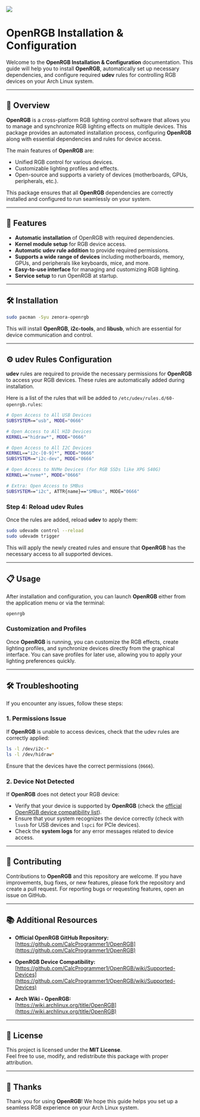 

<img src="https://github.com/user-attachments/assets/0894c7b6-6469-4858-a273-5f9d72efcd02">

# OpenRGB Installation & Configuration

Welcome to the **OpenRGB Installation & Configuration** documentation. This guide will help you to install **OpenRGB**, automatically set up necessary dependencies, and configure required **udev** rules for controlling RGB devices on your Arch Linux system.

---

## 📜 Overview

**OpenRGB** is a cross-platform RGB lighting control software that allows you to manage and synchronize RGB lighting effects on multiple devices. This package provides an automated installation process, configuring **OpenRGB** along with essential dependencies and rules for device access.

The main features of **OpenRGB** are:

- Unified RGB control for various devices.
- Customizable lighting profiles and effects.
- Open-source and supports a variety of devices (motherboards, GPUs, peripherals, etc.).

This package ensures that all **OpenRGB** dependencies are correctly installed and configured to run seamlessly on your system.

---

## 🔧 Features

- **Automatic installation** of OpenRGB with required dependencies.
- **Kernel module setup** for RGB device access.
- **Automatic udev rule addition** to provide required permissions.
- **Supports a wide range of devices** including motherboards, memory, GPUs, and peripherals like keyboards, mice, and more.
- **Easy-to-use interface** for managing and customizing RGB lighting.
- **Service setup** to run OpenRGB at startup.

---

## 🛠️ Installation

```bash
sudo pacman -Syu zenora-openrgb
```

This will install **OpenRGB**, **i2c-tools**, and **libusb**, which are essential for device communication and control.

---

## ⚙️ udev Rules Configuration

**udev** rules are required to provide the necessary permissions for **OpenRGB** to access your RGB devices. These rules are automatically added during installation.

Here is a list of the rules that will be added to `/etc/udev/rules.d/60-openrgb.rules`:

```bash
# Open Access to All USB Devices
SUBSYSTEM=="usb", MODE="0666"

# Open Access to All HID Devices
KERNEL=="hidraw*", MODE="0666"

# Open Access to All I2C Devices
KERNEL=="i2c-[0-9]*", MODE="0666"
SUBSYSTEM=="i2c-dev", MODE="0666"

# Open Access to NVMe Devices (for RGB SSDs like XPG S40G)
KERNEL=="nvme*", MODE="0666"

# Extra: Open Access to SMBus
SUBSYSTEM=="i2c", ATTR{name}=="SMBus", MODE="0666"
```

### Step 4: Reload udev Rules

Once the rules are added, reload **udev** to apply them:

```bash
sudo udevadm control --reload
sudo udevadm trigger
```

This will apply the newly created rules and ensure that **OpenRGB** has the necessary access to all supported devices.

---

## 📋 Usage

After installation and configuration, you can launch **OpenRGB** either from the application menu or via the terminal:

```bash
openrgb
```

### Customization and Profiles

Once **OpenRGB** is running, you can customize the RGB effects, create lighting profiles, and synchronize devices directly from the graphical interface. You can save profiles for later use, allowing you to apply your lighting preferences quickly.

---

## 🛠️ Troubleshooting

If you encounter any issues, follow these steps:

### 1. **Permissions Issue**
If **OpenRGB** is unable to access devices, check that the udev rules are correctly applied:

```bash
ls -l /dev/i2c-*
ls -l /dev/hidraw*
```

Ensure that the devices have the correct permissions (`0666`).

### 2. **Device Not Detected**
If **OpenRGB** does not detect your RGB device:

- Verify that your device is supported by **OpenRGB** (check the [official OpenRGB device compatibility list](https://github.com/CalcProgrammer1/OpenRGB/wiki/Supported-Devices)).
- Ensure that your system recognizes the device correctly (check with `lsusb` for USB devices and `lspci` for PCIe devices).
- Check the **system logs** for any error messages related to device access.

---

## 📝 Contributing

Contributions to **OpenRGB** and this repository are welcome. If you have improvements, bug fixes, or new features, please fork the repository and create a pull request. For reporting bugs or requesting features, open an issue on GitHub.

---

## 📚 Additional Resources

- **Official OpenRGB GitHub Repository:**  
  [https://github.com/CalcProgrammer1/OpenRGB](https://github.com/CalcProgrammer1/OpenRGB)

- **OpenRGB Device Compatibility:**  
  [https://github.com/CalcProgrammer1/OpenRGB/wiki/Supported-Devices](https://github.com/CalcProgrammer1/OpenRGB/wiki/Supported-Devices)

- **Arch Wiki - OpenRGB:**  
  [https://wiki.archlinux.org/title/OpenRGB](https://wiki.archlinux.org/title/OpenRGB)

---

## 🚀 License

This project is licensed under the **MIT License**.  
Feel free to use, modify, and redistribute this package with proper attribution.

---

## 🙏 Thanks

Thank you for using **OpenRGB**! We hope this guide helps you set up a seamless RGB experience on your Arch Linux system.
